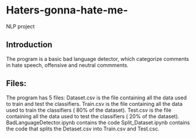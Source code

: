 # Haters-gonna-hate-me-
NLP project

## Introduction 
The program is a basic bad language detector, which categorize comments in hate speech, offensive and neutral commments.

## Files:
The program has 5 files:
Dataset.csv is the file containing all the data used to train and test the classifiers.
Train.csv is the file containing all the data used to train the classifiers ( 80% of the dataset).
Test.csv is the file containing all the data used to test the classifiers ( 20% of the dataset).
BadLanguageDetector.ipynb contains the code 
Split_Dataset.ipynb contains the code that splits the Detaset.csv into Train.csv and Test.csc.
